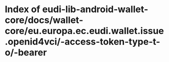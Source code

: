 # Index of eudi-lib-android-wallet-core/docs/wallet-core/eu.europa.ec.eudi.wallet.issue.openid4vci/-access-token-type-t-o/-bearer
